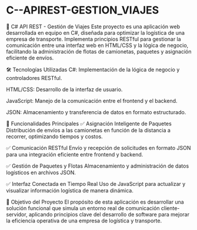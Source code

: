 # C--APIREST-GESTION_VIAJES
🚛 C# API REST - Gestión de Viajes
Este proyecto es una aplicación web desarrollada en equipo en C#, diseñada para optimizar la logística de una empresa de transporte. Implementa principios RESTful para gestionar la comunicación entre una interfaz web en HTML/CSS y la lógica de negocio, facilitando la administración de flotas de camionetas, paquetes y asignación eficiente de envíos.

🛠️ Tecnologías Utilizadas
C#: Implementación de la lógica de negocio y controladores RESTful.

HTML/CSS: Desarrollo de la interfaz de usuario.

JavaScript: Manejo de la comunicación entre el frontend y el backend.

JSON: Almacenamiento y transferencia de datos en formato estructurado.

🚀 Funcionalidades Principales
✅ Asignación Inteligente de Paquetes
Distribución de envíos a las camionetas en función de la distancia a recorrer, optimizando tiempos y costos.

✅ Comunicación RESTful
Envío y recepción de solicitudes en formato JSON para una integración eficiente entre frontend y backend.

✅ Gestión de Paquetes y Flotas
Almacenamiento y administración de datos logísticos en archivos JSON.

✅ Interfaz Conectada en Tiempo Real
Uso de JavaScript para actualizar y visualizar información logística de manera dinámica.

🎯 Objetivo del Proyecto
El propósito de esta aplicación es desarrollar una solución funcional que simula un entorno real de comunicación cliente-servidor, aplicando principios clave del desarrollo de software para mejorar la eficiencia operativa de una empresa de logística y transporte.
